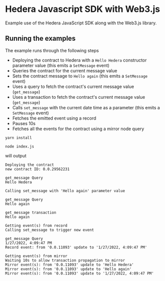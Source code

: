 # Hedera Javascript SDK with Web3.js

Example use of the Hedera JavaScript SDK along with the Web3.js library.

## Running the examples

The example runs through the following steps
* Deploying the contract to Hedera with a `Hello Hedera` constructor parameter value (this emits a `SetMessage` event)
* Queries the contract for the current message value
* Sets the contract message to `Hello again` (this emits a `SetMessage` event)
* Uses a query to fetch the contract's current message value (`get_message`)
* Uses a transaction to fetch the contract's current message value (`get_message`)
* Calls `set_message` with the current date time as a parameter (this emits a `SetMessage` event)
* Fetches the emitted event using a record
* Pauses 10s
* Fetches all the events for the contract using a mirror node query

```shell
yarn install

node index.js
```

will output

```shell
Deploying the contract
new contract ID: 0.0.29562231

get_message Query
Hello Hedera

Calling set_message with 'Hello again' parameter value

get_message Query
Hello again

get_message transaction
Hello again

Getting event(s) from record
Calling set_message to trigger new event

get_message Query
1/27/2022, 4:09:47 PM
Record event: from '0.0.11093' update to '1/27/2022, 4:09:47 PM'

Getting event(s) from mirror
Waiting 10s to allow transaction propagation to mirror
Mirror event(s): from '0.0.11093' update to 'Hello Hedera'
Mirror event(s): from '0.0.11093' update to 'Hello again'
Mirror event(s): from '0.0.11093' update to '1/27/2022, 4:09:47 PM'
```
